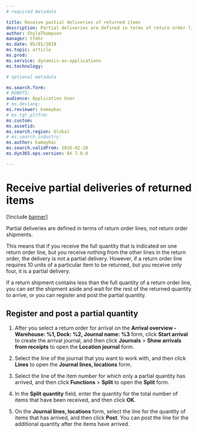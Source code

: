 ```yaml
---
# required metadata

title: Receive partial deliveries of returned items   
description: Partial deliveries are defined in terms of return order lines, not return order shipments.
author: ShylaThompson
manager: tfehr
ms.date: 05/01/2018
ms.topic: article
ms.prod: 
ms.service: dynamics-ax-applications
ms.technology: 

# optional metadata

ms.search.form: 
# ROBOTS: 
audience: Application User
# ms.devlang: 
ms.reviewer: kamaybac
# ms.tgt_pltfrm: 
ms.custom: 
ms.assetid: 
ms.search.region: Global
# ms.search.industry: 
ms.author: kamaybac
ms.search.validFrom: 2016-02-28
ms.dyn365.ops.version: AX 7.0.0

---
```


# Receive partial deliveries of returned items    

[!include [banner](../includes/banner.md)]


Partial deliveries are defined in terms of return order lines, not return order shipments.

This means that if you receive the full quantity that is indicated on one return order line, but you receive nothing from the other lines in the return order, the delivery is not a partial delivery. However, if a return order line requires 10 units of a particular item to be returned, but you receive only four, it is a partial delivery.

If a return shipment contains less than the full quantity of a return order line, you can set the shipment aside and wait for the rest of the returned quantity to arrive, or you can register and post the partial quantity.

## Register and post a partial quantity

1.  After you select a return order for arrival on the **Arrival overview - Warehouse: %1, Dock: %2, Journal name: %3** form, click **Start arrival** to create the arrival journal, and then click **Journals** \> **Show arrivals from receipts** to open the **Location journal** form.

2.  Select the line of the journal that you want to work with, and then click **Lines** to open the **Journal lines, locations** form.

3.  Select the line of the item number for which only a partial quantity has arrived, and then click **Functions** \> **Split** to open the **Split** form.

4.  In the **Split quantity** field, enter the quantity for the total number of items that have been received, and then click **OK**.

5.  On the **Journal lines, locations** form, select the line for the quantity of items that has arrived, and then click **Post**. You can post the line for the additional quantity after the items have arrived.




